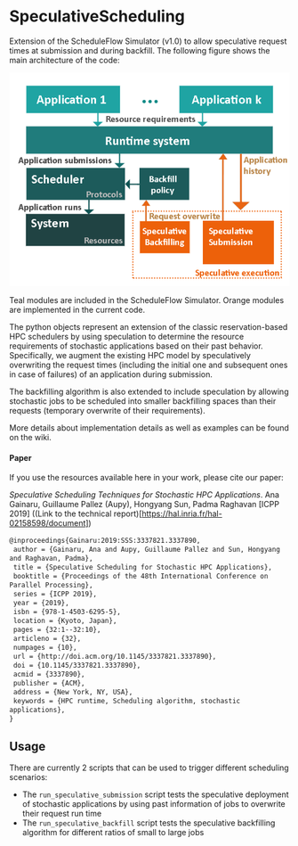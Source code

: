 # SpeculativeScheduling
Extension of the ScheduleFlow Simulator (v1.0) to allow speculative request times at submission and during backfill. The following figure shows the main architecture of the code:

![Simulator workflow](docs/simulator_diagram.png)

Teal modules are included in the ScheduleFlow Simulator. Orange modules are implemented in the current code.

The python objects represent an extension of the classic reservation-based HPC schedulers by using speculation to determine the resource requirements of stochastic applications based on their past behavior. Specifically, we augment the existing HPC model by speculatively overwriting the request times (including the initial one and subsequent ones in case of failures) of an application during submission.

The backfilling algorithm is also extended to include speculation by allowing stochastic jobs to be
scheduled into smaller backfilling spaces than their requests (temporary overwrite of their requirements).

More details about implementation details as well as examples can be found on the wiki.

#### Paper

If you use the resources available here in your work, please cite our paper:

*Speculative Scheduling Techniques for Stochastic HPC Applications*. Ana Gainaru, Guillaume Pallez (Aupy), Hongyang Sun, Padma Raghavan [ICPP 2019] ((Link to the technical report)[https://hal.inria.fr/hal-02158598/document])

```
@inproceedings{Gainaru:2019:SSS:3337821.3337890,
 author = {Gainaru, Ana and Aupy, Guillaume Pallez and Sun, Hongyang and Raghavan, Padma},
 title = {Speculative Scheduling for Stochastic HPC Applications},
 booktitle = {Proceedings of the 48th International Conference on Parallel Processing},
 series = {ICPP 2019},
 year = {2019},
 isbn = {978-1-4503-6295-5},
 location = {Kyoto, Japan},
 pages = {32:1--32:10},
 articleno = {32},
 numpages = {10},
 url = {http://doi.acm.org/10.1145/3337821.3337890},
 doi = {10.1145/3337821.3337890},
 acmid = {3337890},
 publisher = {ACM},
 address = {New York, NY, USA},
 keywords = {HPC runtime, Scheduling algorithm, stochastic applications},
} 
```

## Usage

There are currently 2 scripts that can be used to trigger different scheduling scenarios:

* The `run_speculative_submission` script tests the speculative deployment of stochastic applications by using past information of jobs to overwrite their request run time
* The `run_speculative_backfill` script tests the speculative backfilling algorithm for different ratios of small to large jobs
